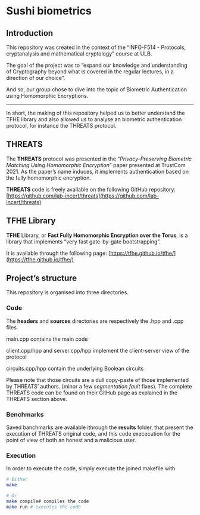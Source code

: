 # Sushi biometrics

## Introduction

This repository was created in the context of the “INFO-F514 - Protocols, cryptanalysis and mathematical cryptology” course at ULB.

The goal of the project was to “expand our knowledge and understanding of Cryptography beyond what is covered in the regular lectures, in a direction of our choice”.

And so, our group chose to dive into the topic of Biometric Authentication using Homomorphic Encryptions. 

---

In short, the making of this repository helped us to better understand the TFHE library and also allowed us to analyse an biometric authentication protocol, for instance the THREATS protocol.

## **THREATS**

The **THREATS** protocol was presented in the “*Privacy-Preserving Biometric Matching Using Homomorphic Encryption*” paper presented at TrustCom 2021. As the paper’s name induces, it implements authentication based on the fully homomorphic encryption.

**THREATS** code is freely available on the following GitHub repository: [https://github.com/lab-incert/threats](https://github.com/lab-incert/threats)

## TFHE Library

**TFHE** Library, or **Fast Fully Homomorphic Encryption over the Torus**, is a library that implements “very fast gate-by-gate bootstrapping”.

It is available through the following page: [https://tfhe.github.io/tfhe/](https://tfhe.github.io/tfhe/)

## Project’s structure

This repository is organised into three directories.

### Code

The **headers** and **sources** directories are respectively the .hpp and .cpp files.

main.cpp contains the main code

client.cpp/hpp and server.cpp/hpp implement the client-server view of the protocol

circuits.cpp/hpp contain the underlying Boolean circuits

Please note that those circuits are a dull copy-paste of those implemented by THREATS’ authors. (minor a few *segmentation fault* fixes). The complete THREATS code can be found on their GitHub page as explained in the THREATS section above.

### Benchmarks

Saved banchmarks are available ithrough the **results** folder, that present the execution of THREATS original code, and this code exececution for the point of view of both an honest and a malicious user.

### Execution

In order to execute the code, simply execute the joined makefile with

```bash
# Either
make

# Or
make compile# compiles the code
make run # executes the code
```